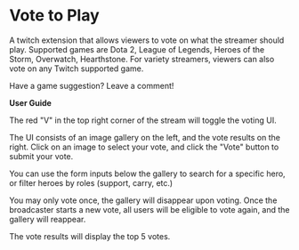 # Vote to Play
A twitch extension that allows viewers to vote on what the streamer should play. 
Supported games are Dota 2, League of Legends, Heroes of the Storm, Overwatch, Hearthstone.
For variety streamers, viewers can also vote on any Twitch supported game.


Have a game suggestion? Leave a comment!

**User Guide**

The red "V" in the top right corner of the stream will toggle the voting UI.

The UI consists of an image gallery on the left, and the vote results on the right. 
Click on an image to select your vote, and click the "Vote" button to submit your vote. 

You can use the form inputs below the gallery to search for a specific hero, or filter heroes by roles (support, carry, etc.)

You may only vote once, the gallery will disappear upon voting. Once the broadcaster starts a new vote, all users will be eligible to vote again,
and the gallery will reappear.


The vote results will display the top 5 votes.